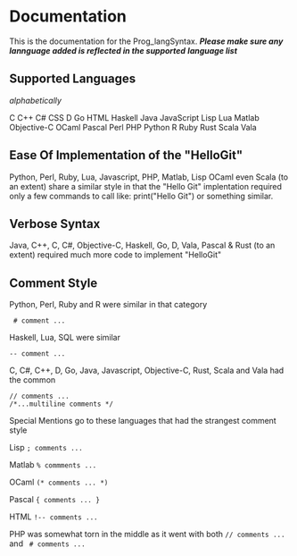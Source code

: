 # Documentation

This is the documentation for the Prog_langSyntax.
_**Please make sure any lannguage added is reflected in the supported**_ 
_**language list**_

## Supported Languages

_alphabetically_

  C
  C++
  C#
  CSS
  D
  Go
  HTML
  Haskell
  Java
  JavaScript
  Lisp
  Lua
  Matlab
  Objective-C
  OCaml
  Pascal
  Perl
  PHP
  Python
  R
  Ruby
  Rust
  Scala
  Vala


## Ease Of Implementation of the "HelloGit"

  Python, Perl, Ruby, Lua, Javascript, PHP, Matlab, Lisp OCaml even Scala (to an
  extent) share a similar style in that the "Hello Git" implentation required
  only a few commands to call like:  print("Hello Git") or something similar.

## Verbose Syntax

  Java, C++, C, C#, Objective-C, Haskell, Go, D, Vala, Pascal & Rust (to 
  an extent) required much more code to implement "HelloGit"

## Comment Style

  Python, Perl, Ruby and R were similar in that category
  
  ` # comment ...`
  
  Haskell, Lua, SQL were similar
  
  `-- comment ...`
  
  C, C#, C++, D, Go, Java, Javascript, Objective-C, Rust, Scala and Vala had the
  common
  
  `// comments ...`   
  `/*...multiline comments */ `
  
  Special Mentions go to these languages that had the strangest comment style
  
  Lisp        	`; comments ... `
  
  Matlab     	  `% commments ...`
  
  OCaml      	  `(* comments ... *)`
  
  Pascal     	  `{ comments ... }`
  
  HTML       	  `!-- comments ...`
  
  PHP was somewhat torn in the middle as it went with both      `// comments ...`   and ` # comments ...`
